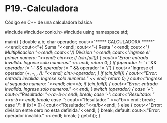 # P19.-Calculadora
Código en C++ de una calculadora básica 

#include <iostream>
#include<conio.h>
#include <cctype>
using namespace std;

main() {
    double a,b;
    char operador;
    cout<<"***** CALCULADORA *****"<<endl;
    cout<<"+) Suma "<<endl;
    cout<<"-) Resta "<<endl;
    cout<<"*) Multiplicacion "<<endl;
    cout<<"/) Division "<<endl;
    cout<<"Ingrese el primer numero: "<<endl;
    cin>>a;
    if (cin.fail()) {
    cout<<"Error: entrada invalida. Ingrese solo numeros." << endl;
    return 0;
    }
    if (operador != '+' && operador != '-' && operador != '*' && operador != '/') {
	cout<<"Ingrese el operador (+, -, *, /): "<<endl;
    cin>>operador;
	}
	if (cin.fail()) {
    cout<<"Error: entrada invalida. Ingrese solo numeros." << endl;
    return 0;
    }
    cout<<"Ingrese el segundo numero: "<<endl;
    cin>>b;
    if (cin.fail()) {
    cout<<"Error: entrada invalida. Ingrese solo numeros." << endl;
    }
    switch (operador) {
    case '+':
    cout<<"Resultado: "<<a+b<< endl;
    break;
    case '-':
    cout<<"Resultado: " <<a-b<< endl;
    break;
    case '*':
    cout<<"Resultado: " <<a*b<< endl;
    break;
    case '/':
    if (b != 0) {
    cout<<"Resultado: "<<a/b<<endl;
    } else {
    cout<<"Error: division entre cero no esta definida."<<endl;
    }
    break;
    default:
    cout<<"Error: operador invalido." << endl;
    break;
    }
    getch();
}
